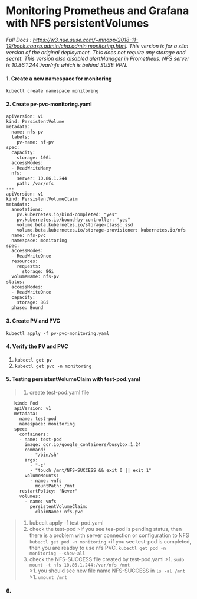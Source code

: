 # Monitoring Prometheus and Grafana with NFS persistentVolumes

*Full Docs : https://w3.nue.suse.com/~mnapp/2018-11-19/book.caasp.admin/cha.admin.monitoring.html. This version is for a slim version of the original deployment. This does not require any storage and secret. This version also disabled alertManager in Prometheus. NFS server is 10.86.1.244:/var/nfs which is behind SUSE VPN.*

#### 1. Create a new namespace for monitoring 
```kubectl create namespace monitoring```
#### 2. Create pv-pvc-monitoring.yaml
```
apiVersion: v1
kind: PersistentVolume
metadata:
  name: nfs-pv
  labels:
    pv-name: nf-pv
spec:
  capacity:
    storage: 10Gi
  accessModes:
  - ReadWriteMany
  nfs:
    server: 10.86.1.244
    path: /var/nfs
---
apiVersion: v1
kind: PersistentVolumeClaim
metadata:
  annotations:
    pv.kubernetes.io/bind-completed: "yes"
    pv.kubernetes.io/bound-by-controller: "yes"
    volume.beta.kubernetes.io/storage-class: ssd
    volume.beta.kubernetes.io/storage-provisioner: kubernetes.io/nfs
  name: nfs-pvc
  namespace: monitoring
spec:
  accessModes:
  - ReadWriteOnce
  resources:
    requests:
      storage: 8Gi
  volumeName: nfs-pv
status:
  accessModes:
  - ReadWriteOnce
  capacity:
    storage: 8Gi
  phase: Bound
```
#### 3. Create PV and PVC
```kubectl apply -f pv-pvc-monitoring.yaml```
#### 4. Verify the PV and PVC
1. ```kubectl get pv```
1. ```kubectl get pvc -n monitoring```
#### 5. Testing persistentVolumeClaim with test-pod.yaml
>1. create test-pod.yaml file
~~~
   kind: Pod
   apiVersion: v1
   metadata:
     name: test-pod
     namespace: monitoring
   spec:
     containers:
     - name: test-pod
       image: gcr.io/google_containers/busybox:1.24
       command:
         - "/bin/sh"
       args:
         - "-c"
         - "touch /mnt/NFS-SUCCESS && exit 0 || exit 1"
       volumeMounts:
         - name: vnfs
           mountPath: /mnt
     restartPolicy: "Never"
     volumes:
       - name: vnfs
         persistentVolumeClaim:
           claimName: nfs-pvc
~~~
>1. kubeclt apply -f test-pod.yaml
>1. check the test-pod
        >if you see tes-pod is pending status, then there is a problem with server connection or configuration to NFS 
        ```kubectl get pod -n monitoring```
        >if you see test-pod is completed, then you are readsy to use nfs PVC.
        ```kubectl get pod -n monitoring --show-all```
>1. check the NFS-SUCCESS file created by test-pod.yaml
       >1. ```sudo mount -t nfs 10.86.1.244:/var/nfs /mnt```  
       >1. you should see new file name NFS-SUCCESS in ```ls -al /mnt```
       >1. ```umount /mnt```
#### 6.
   
